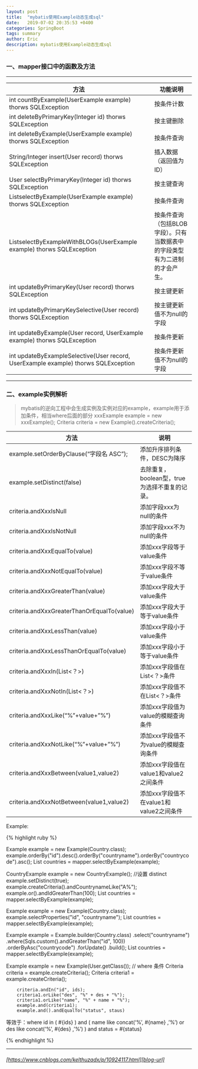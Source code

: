 ```yaml
---
layout: post
title:  "mybatis使用Example动态生成sql"
date:   2019-07-02 20:35:53 +0400
categories: SpringBoot
tags: summary
author: Eric
description: mybatis使用Example动态生成sql
---  
```



### 一、mapper接口中的函数及方法    

---- 


| 方法                                                                             | 功能说明                                                               |
| ---------------------------------------------------------------------------------- | -------------------------------------------------------------------------- |
| int countByExample(UserExample example) thorws SQLException                        | 按条件计数                                                            |
| int deleteByPrimaryKey(Integer id) thorws SQLException                             | 按主键删除                                                            |
| int deleteByExample(UserExample example) thorws SQLException                       | 按条件查询                                                            |
| String/Integer insert(User record) thorws SQLException                             | 插入数据（返回值为ID）                                           |
| User selectByPrimaryKey(Integer id) thorws SQLException                            | 按主键查询                                                            |
| ListselectByExample(UserExample example) thorws SQLException                       | 按条件查询                                                            |
| ListselectByExampleWithBLOGs(UserExample example) thorws SQLException              | 按条件查询（包括BLOB字段）。只有当数据表中的字段类型有为二进制的才会产生。 |
| int updateByPrimaryKey(User record) thorws SQLException                            | 按主键更新                                                            |
| int updateByPrimaryKeySelective(User record) thorws SQLException                   | 按主键更新值不为null的字段                                      |
| int updateByExample(User record, UserExample example) thorws SQLException          | 按条件更新                                                            |
| int updateByExampleSelective(User record, UserExample example) thorws SQLException | 按条件更新值不为null的字段                                      |

---- 


### 二、example实例解析   

>mybatis的逆向工程中会生成实例及实例对应的example，example用于添加条件，相当where后面的部分 
xxxExample example = new xxxExample(); 
Criteria criteria = new Example().createCriteria();      

| 方法                                     | 说明                                        |
| ------------------------------------------ | --------------------------------------------- |
| example.setOrderByClause(“字段名 ASC”); | 添加升序排列条件，DESC为降序      |
| example.setDistinct(false)                 | 去除重复，boolean型，true为选择不重复的记录。 |
| criteria.andXxxIsNull                      | 添加字段xxx为null的条件               |
| criteria.andXxxIsNotNull                   | 添加字段xxx不为null的条件            |
| criteria.andXxxEqualTo(value)              | 添加xxx字段等于value条件              |
| criteria.andXxxNotEqualTo(value)           | 添加xxx字段不等于value条件           |
| criteria.andXxxGreaterThan(value)          | 添加xxx字段大于value条件              |
| criteria.andXxxGreaterThanOrEqualTo(value) | 添加xxx字段大于等于value条件        |
| criteria.andXxxLessThan(value)             | 添加xxx字段小于value条件              |
| criteria.andXxxLessThanOrEqualTo(value)    | 添加xxx字段小于等于value条件        |
| criteria.andXxxIn(List<？>)               | 添加xxx字段值在List<？>条件          |
| criteria.andXxxNotIn(List<？>)            | 添加xxx字段值不在List<？>条件       |
| criteria.andXxxLike(“%”+value+”%”) | 添加xxx字段值为value的模糊查询条件 |
| criteria.andXxxNotLike(“%”+value+”%”) | 添加xxx字段值不为value的模糊查询条件 |
| criteria.andXxxBetween(value1,value2)      | 添加xxx字段值在value1和value2之间条件 |
| criteria.andXxxNotBetween(value1,value2)   | 添加xxx字段值不在value1和value2之间条件 |

Example:   

{% highlight ruby %}    
<!-- 排序 -->
Example example = new Example(Country.class);
example.orderBy("id").desc().orderBy("countryname").orderBy("countrycode").asc();
List<Country> countries = mapper.selectByExample(example);

<!-- 去重 -->
CountryExample example = new CountryExample();
//设置 distinct
example.setDistinct(true);
example.createCriteria().andCountrynameLike("A%");
example.or().andIdGreaterThan(100);
List<Country> countries = mapper.selectByExample(example);

<!-- 设置查询列 -->
Example example = new Example(Country.class);
example.selectProperties("id", "countryname");
List<Country> countries = mapper.selectByExample(example);   

<!-- Example.builder 方式 -->
Example example = Example.builder(Country.class)
        .select("countryname")
        .where(Sqls.custom().andGreaterThan("id", 100))
        .orderByAsc("countrycode")
        .forUpdate()
        .build();
List<Country> countries = mapper.selectByExample(example);  

<!-- and or 查询 -->
Example example = new Example(User.getClass());
        // where 条件
        Criteria criteria = example.createCriteria();
        Criteria criteria1 = example.createCriteria();
        
        criteria.andIn("id", ids);
        criteria1.orLike("des", "%" + des + "%");
        criteria1.orLike("name", "%" + name + "%");
        example.and(criteria1);
        example.and().andEqualTo("status", staus)
 等效于：where id in ( #{ids} ) and ( name like concat(‘%’, #{name} ,’%’) or des like concat(‘%’, #{des} ,’%’) ) and status = #{status} 

{% endhighlight %}    

------   

    

###### [https://www.cnblogs.com/kelthuzadx/p/10924117.html][blog-url]
[blog-url]: https://blog.csdn.net/lyf_ldh/article/details/80976552
